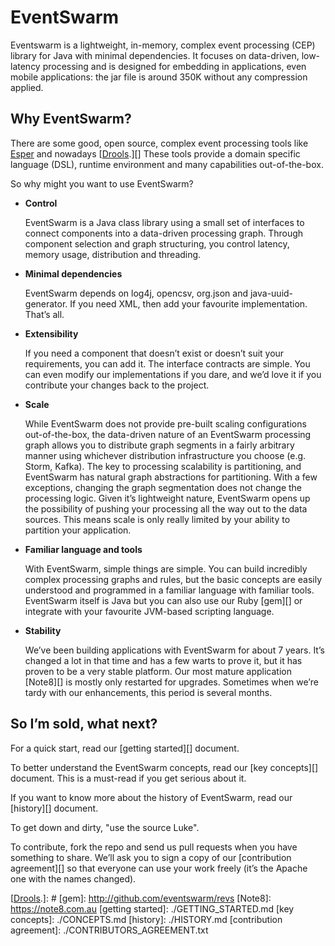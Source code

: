 # EventSwarm

Eventswarm is a lightweight, in-memory, complex event processing (CEP)
library for Java with minimal dependencies. It focuses on data-driven,
low-latency processing and is designed for embedding in applications,
even mobile applications: the jar file is around 350K without any
compression applied.

## Why EventSwarm?

There are some good, open source, complex event processing tools like
[Esper][] and nowadays [[Drools](http://drools.org).][] These tools
provide a domain specific language (DSL), runtime environment and many
capabilities out-of-the-box.

So why might you want to use EventSwarm?

-   **Control**

    EventSwarm is a Java class library using a small set of interfaces
    to connect components into a data-driven processing graph. Through
    component selection and graph structuring, you control latency,
    memory usage, distribution and threading.

-   **Minimal dependencies**

    EventSwarm depends on log4j, opencsv, org.json and
    java-uuid-generator. If you need XML, then add your favourite
    implementation. That’s all.

-   **Extensibility**

    If you need a component that doesn’t exist or doesn’t suit your
    requirements, you can add it. The interface contracts are simple.
    You can even modify our implementations if you dare, and we’d love
    it if you contribute your changes back to the project.

-   **Scale**

    While EventSwarm does not provide pre-built scaling configurations
    out-of-the-box, the data-driven nature of an EventSwarm processing
    graph allows you to distribute graph segments in a fairly arbitrary
    manner using whichever distribution infrastructure you choose (e.g.
    Storm, Kafka). The key to processing scalability is partitioning,
    and EventSwarm has natural graph abstractions for partitioning. With
    a few exceptions, changing the graph segmentation does not change
    the processing logic. Given it’s lightweight nature, EventSwarm
    opens up the possibility of pushing your processing all the way out
    to the data sources. This means scale is only really limited by your
    ability to partition your application.

-   **Familiar language and tools**

    With EventSwarm, simple things are simple. You can build incredibly
    complex processing graphs and rules, but the basic concepts are
    easily understood and programmed in a familiar language with
    familiar tools. EventSwarm itself is Java but you can also use our
    Ruby [gem][] or integrate with your favourite JVM-based scripting
    language.

-   **Stability**

    We’ve been building applications with EventSwarm for about 7 years.
    It’s changed a lot in that time and has a few warts to prove it, but
    it has proven to be a very stable platform. Our most mature
    application [Note8][] is mostly only restarted for upgrades.
    Sometimes when we’re tardy with our enhancements, this period is
    several months.

## So I’m sold, what next?

For a quick start, read our [getting started][] document.

To better understand the EventSwarm concepts, read our [key concepts][]
document. This is a must-read if you get serious about it.

If you want to know more about the history of EventSwarm, read our
[history][] document.

To get down and dirty, "use the source Luke".

To contribute, fork the repo and send us pull requests when you have
something to share. We’ll ask you to sign a copy of our [contribution
agreement][] so that everyone can use your work freely (it’s the Apache
one with the names changed).

  [Esper]: http://esper.org
  [[Drools](http://drools.org).]: #
  [gem]: http://github.com/eventswarm/revs
  [Note8]: https://note8.com.au
  [getting started]: ./GETTING_STARTED.md
  [key concepts]: ./CONCEPTS.md
  [history]: ./HISTORY.md
  [contribution agreement]: ./CONTRIBUTORS_AGREEMENT.txt
